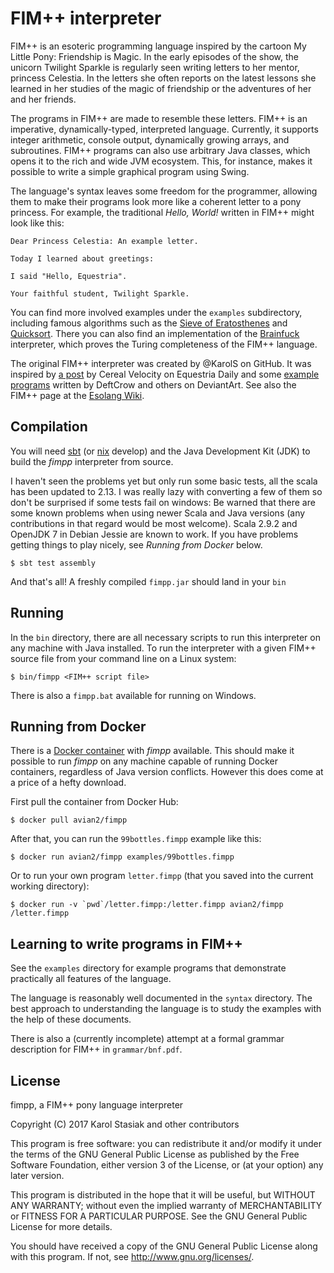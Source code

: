 # FIM++ interpreter

FIM++ is an esoteric programming language inspired by the cartoon My Little
Pony: Friendship is Magic. In the early episodes of the show, the unicorn
Twilight Sparkle is regularly seen writing letters to her mentor, princess
Celestia. In the letters she often reports on the latest lessons she learned in
her studies of the magic of friendship or the adventures of her and her friends.

The programs in FIM++ are made to resemble these letters. FIM++ is an
imperative, dynamically-typed, interpreted language. Currently, it supports
integer arithmetic, console output, dynamically growing arrays, and
subroutines. FIM++ programs can also use arbitrary Java classes, which opens it
to the rich and wide JVM ecosystem. This, for instance, makes it possible to
write a simple graphical program using Swing.

The language's syntax leaves some freedom for the programmer, allowing them to
make their programs look more like a coherent letter to a pony princess. For
example, the traditional *Hello, World!* written in FIM++ might look like this:

    Dear Princess Celestia: An example letter.

    Today I learned about greetings:

    I said "Hello, Equestria".

    Your faithful student, Twilight Sparkle.

You can find more involved examples under the `examples` subdirectory,
including famous algorithms such as the [Sieve of Eratosthenes][1] and [Quicksort][2].
There you can also find an implementation of the [Brainfuck][3] interpreter,
which proves the Turing completeness of the FIM++ language.

[1]: https://en.wikipedia.org/wiki/Sieve_of_Eratosthenes
[2]: https://en.wikipedia.org/wiki/Quicksort
[3]: https://en.wikipedia.org/wiki/Brainfuck

The original FIM++ interpreter was created by @KarolS on GitHub. It was
inspired by [a post][4] by Cereal Velocity on Equestria Daily and some
[example programs][5] written by DeftCrow and others on DeviantArt. See also
the FIM++ page at the [Esolang Wiki][5a].

[4]: http://www.equestriadaily.com/2012/10/editorial-fim-pony-programming-language.html
[5]: http://deftcrow.deviantart.com/art/FiM-Programming-Hello-World-99-Jugs-of-Cider-330736334
[5a]: https://esolangs.org/wiki/FiM%2B%2B

## Compilation

You will need [sbt](https://www.scala-sbt.org/) (or [nix](https://nixos.org/) develop) and the Java Development Kit (JDK) to
build the *fimpp* interpreter from source.

I haven't seen the problems yet but only run some basic tests, all the scala has been updated to 2.13.
I was really lazy with converting a few of them so don't be surprised if some tests fail on windows:
Be warned that there are some known
problems when using newer Scala and Java versions (any contributions in that
regard would be most welcome). Scala 2.9.2 and OpenJDK 7 in Debian Jessie are
known to work. If you have problems getting things to play nicely, see *Running
from Docker* below.

    $ sbt test assembly

And that's all! A freshly compiled `fimpp.jar` should land in your `bin`

## Running

In the `bin` directory, there are all necessary scripts to run this interpreter
on any machine with Java installed. To run the interpreter with a given FIM++
source file from your command line on a Linux system:

    $ bin/fimpp <FIM++ script file>

There is also a `fimpp.bat` available for running on Windows.

## Running from Docker

There is a [Docker container][7] with *fimpp* available. This should make it
possible to run *fimpp* on any machine capable of running Docker containers,
regardless of Java version conflicts. However this does come at a price of a
hefty download.

[7]: https://www.docker.com/

First pull the container from Docker Hub:

    $ docker pull avian2/fimpp

After that, you can run the `99bottles.fimpp` example like this:

    $ docker run avian2/fimpp examples/99bottles.fimpp

Or to run your own program `letter.fimpp` (that you saved into the current
working directory):

    $ docker run -v `pwd`/letter.fimpp:/letter.fimpp avian2/fimpp /letter.fimpp

## Learning to write programs in FIM++

See the `examples` directory for example programs that demonstrate practically
all features of the language.

The language is reasonably well documented in the `syntax` directory. The best
approach to understanding the language is to study the examples with the help
of these documents.

There is also a (currently incomplete) attempt at a formal grammar
description for FIM++ in `grammar/bnf.pdf`.

## License

fimpp, a FIM++ pony language interpreter

Copyright (C) 2017 Karol Stasiak and other contributors

This program is free software: you can redistribute it and/or modify
it under the terms of the GNU General Public License as published by
the Free Software Foundation, either version 3 of the License, or
(at your option) any later version.

This program is distributed in the hope that it will be useful,
but WITHOUT ANY WARRANTY; without even the implied warranty of
MERCHANTABILITY or FITNESS FOR A PARTICULAR PURPOSE.  See the
GNU General Public License for more details.

You should have received a copy of the GNU General Public License
along with this program.  If not, see <http://www.gnu.org/licenses/>.
